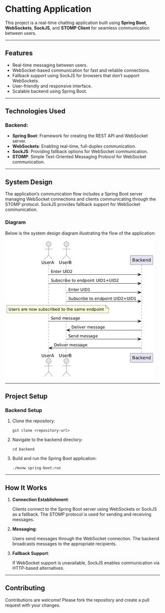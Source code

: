<body>
    <h1>Chatting Application</h1>
    <p>
        This project is a real-time chatting application built using <strong>Spring Boot</strong>, <strong>WebSockets</strong>, <strong>SockJS</strong>, and <strong>STOMP Client</strong> for seamless communication between users.
    </p>

<hr>

<h2>Features</h2>
    <ul>
        <li>Real-time messaging between users.</li>
        <li>WebSocket-based communication for fast and reliable connections.</li>
        <li>Fallback support using SockJS for browsers that don’t support WebSockets.</li>
        <li>User-friendly and responsive interface.</li>
        <li>Scalable backend using Spring Boot.</li>
    </ul>

<hr>

<h2>Technologies Used</h2>

<h3>Backend:</h3>
    <ul>
        <li><strong>Spring Boot</strong>: Framework for creating the REST API and WebSocket server.</li>
        <li><strong>WebSockets</strong>: Enabling real-time, full-duplex communication.</li>
        <li><strong>SockJS</strong>: Providing fallback options for WebSocket communication.</li>
        <li><strong>STOMP</strong>: Simple Text-Oriented Messaging Protocol for WebSocket communication.</li>
    </ul>

<hr>

<h2>System Design</h2>
    <p>
        The application’s communication flow includes a Spring Boot server managing WebSocket connections and clients communicating through the STOMP protocol. SockJS provides fallback support for WebSocket communication.
    </p>
    <h3>Diagram</h3>
    <p>Below is the system design diagram illustrating the flow of the application:</p>
    <img src="img.png" alt="System Design Diagram">

<hr>

<h2>Project Setup</h2>

<h3>Backend Setup</h3>
    <ol>
        <li>Clone the repository:
            <pre><code>git clone &lt;repository-url&gt;</code></pre>
        </li>
        <li>Navigate to the backend directory:
            <pre><code>cd backend</code></pre>
        </li>
        <li>Build and run the Spring Boot application:
            <pre><code>./mvnw spring-boot:run</code></pre>
        </li>
    </ol>

<hr>

<h2>How It Works</h2>
    <ol>
        <li><strong>Connection Establishment</strong>:
            <p>Clients connect to the Spring Boot server using WebSockets or SockJS as a fallback. The STOMP protocol is used for sending and receiving messages.</p>
        </li>
        <li><strong>Messaging</strong>:
            <p>Users send messages through the WebSocket connection. The backend broadcasts messages to the appropriate recipients.</p>
        </li>
        <li><strong>Fallback Support</strong>:
            <p>If WebSocket support is unavailable, SockJS enables communication via HTTP-based alternatives.</p>
        </li>
    </ol>

<hr>

<h2>Contributing</h2>
    <p>Contributions are welcome! Please fork the repository and create a pull request with your changes.</p>


</body>